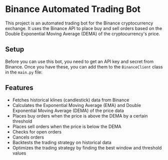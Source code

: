 # Binance Automated Trading Bot

This project is an automated trading bot for the Binance cryptocurrency exchange. It uses the Binance API to place buy and sell orders based on the Double Exponential Moving Average (DEMA) of the cryptocurrency's price.

## Setup

Before you can use this bot, you need to get an API key and secret from Binance. Once you have these, you can add them to the `BinanceClient` class in the `main.py` file:


## Features

- Fetches historical klines (candlestick) data from Binance
- Calculates the Exponential Moving Average (EMA) and Double Exponential Moving Average (DEMA) of the price data
- Places buy orders when the price is above the DEMA by a certain threshold
- Places sell orders when the price is below the DEMA
- Checks for open orders
- Cancels orders
- Backtests the trading strategy on historical data
- Optimizes the trading strategy by finding the best window and threshold values


